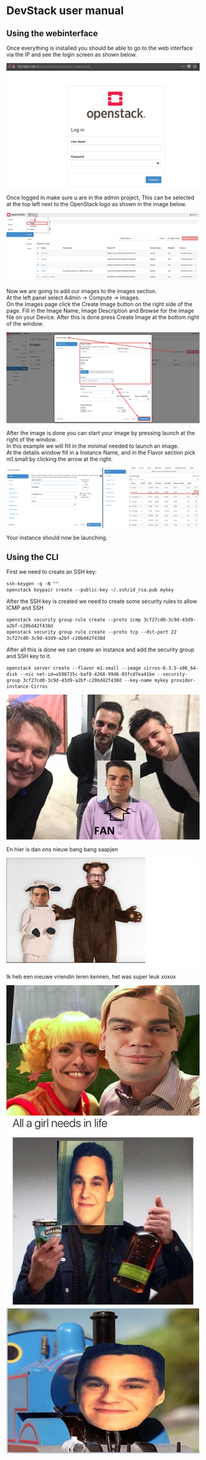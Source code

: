 # DevStack user manual

## Using the webinterface
Once everything is installed you should be able to go to the web interface via the IP and see the login screen as shown below.

![Login Screen](GUI_Login_Screen.png)

Once logged in make sure u are in the admin project, This can be selected at the top left next to the OpenStack logo as shown in the image below.

![Select Admin](GUI_Select_Admin.png)

Now we are going to add our images to the images section.<br>
At the left panel select Admin -> Compute -> images.<br>
On the Images page click the Create Image button on the right side of the page. Fill in the Image Name, Image Description and Browse for the image file on your Device. After this is done press Create Image at the bottom right of the window.

![Add Image](GUI_Add_Image.png)

After the image is done you can start your image by pressing launch at the right of the window.<br>
In this example we will fill in the minimal needed to launch an image.<br>
At the details window fill in a Instance Name, and in the Flavor section pick m1.small by clicking the arrow at the right.

![Launch Instance](GUI_Launch_Instance.png)

Your instance should now be launching.

## Using the CLI
First we need to create an SSH key:

```
ssh-keygen -q -N ""
openstack keypair create --public-key ~/.ssh/id_rsa.pub mykey
```

After the SSH key is created we need to create some security rules to allow ICMP and SSH

```
openstack security group rule create --proto icmp 3cf27cd0-3c9d-43d9-a2bf-c20bd42f438d
openstack security group rule create --proto tcp --dst-port 22 3cf27cd0-3c9d-43d9-a2bf-c20bd42f438d
```

After all this is done we can create an instance and add the security group and SSH key to it.

```
openstack server create --flavor m1.small --image cirros-0.3.5-x86_64-disk --nic net-id=a598735c-baf8-4268-99d6-03fcd7ea41be --security-group 3cf27cd0-3c9d-43d9-a2bf-c20bd42f438d --key-name mykey provider-instance-Cirros
```
![Add Image](Thomas_Romeos.jpg)


En hier is dan ons nieuw bang bang saapjen

![Add Image](Naamloos.png)

Ik heb een nieuwe vriendin leren kennen, het was super leuk xoxox

![Add Image](kaatjebabe.PNG)
![Add Image](hahah.jpg)
![Add Image](thomasdetrein.PNG)
